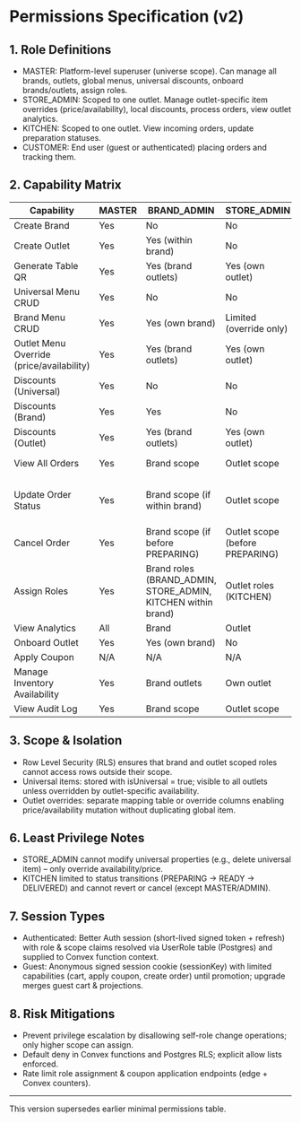 # Permissions Specification (v2)

## 1. Role Definitions
- MASTER: Platform-level superuser (universe scope). Can manage all brands, outlets, global menus, universal discounts, onboard brands/outlets, assign roles.
- STORE_ADMIN: Scoped to one outlet. Manage outlet-specific item overrides (price/availability), local discounts, process orders, view outlet analytics.
- KITCHEN: Scoped to one outlet. View incoming orders, update preparation statuses.
- CUSTOMER: End user (guest or authenticated) placing orders and tracking them.

## 2. Capability Matrix
| Capability | MASTER | BRAND_ADMIN | STORE_ADMIN | KITCHEN | CUSTOMER |
|------------|--------|-------------|-------------|---------|----------|
| Create Brand | Yes | No | No | No | No |
| Create Outlet | Yes | Yes (within brand) | No | No | No |
| Generate Table QR | Yes | Yes (brand outlets) | Yes (own outlet) | No | No |
| Universal Menu CRUD | Yes | No | No | No | No |
| Brand Menu CRUD | Yes | Yes (own brand) | Limited (override only) | No | No |
| Outlet Menu Override (price/availability) | Yes | Yes (brand outlets) | Yes (own outlet) | No | No |
| Discounts (Universal) | Yes | No | No | No | No |
| Discounts (Brand) | Yes | Yes | No | No | No |
| Discounts (Outlet) | Yes | Yes (brand outlets) | Yes (own outlet) | No | No |
| View All Orders | Yes | Brand scope | Outlet scope | Outlet scope | Own only |
| Update Order Status | Yes | Brand scope (if within brand) | Outlet scope | Outlet scope (limited transitions) | No |
| Cancel Order | Yes | Brand scope (if before PREPARING) | Outlet scope (before PREPARING) | No | No |
| Assign Roles | Yes | Brand roles (BRAND_ADMIN, STORE_ADMIN, KITCHEN within brand) | Outlet roles (KITCHEN) | No | No |
| View Analytics | All | Brand | Outlet | No | No |
| Onboard Outlet | Yes | Yes (own brand) | No | No | No |
| Apply Coupon | N/A | N/A | N/A | N/A | Yes |
| Manage Inventory Availability | Yes | Brand outlets | Own outlet | No | No |
| View Audit Log | Yes | Brand scope | Outlet scope | No | No |

## 3. Scope & Isolation
- Row Level Security (RLS) ensures that brand and outlet scoped roles cannot access rows outside their scope.
- Universal items: stored with isUniversal = true; visible to all outlets unless overridden by outlet-specific availability.
- Outlet overrides: separate mapping table or override columns enabling price/availability mutation without duplicating global item.

## 6. Least Privilege Notes
- STORE_ADMIN cannot modify universal properties (e.g., delete universal item) – only override availability/price.
- KITCHEN limited to status transitions (PREPARING -> READY -> DELIVERED) and cannot revert or cancel (except MASTER/ADMIN).

## 7. Session Types
- Authenticated: Better Auth session (short-lived signed token + refresh) with role & scope claims resolved via UserRole table (Postgres) and supplied to Convex function context.
- Guest: Anonymous signed session cookie (sessionKey) with limited capabilities (cart, apply coupon, create order) until promotion; upgrade merges guest cart & projections.

## 8. Risk Mitigations
- Prevent privilege escalation by disallowing self-role change operations; only higher scope can assign.
- Default deny in Convex functions and Postgres RLS; explicit allow lists enforced.
- Rate limit role assignment & coupon application endpoints (edge + Convex counters).

---
This version supersedes earlier minimal permissions table.